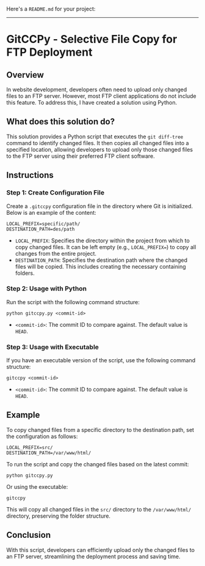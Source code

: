 Here's a `README.md` for your project:

---

# GitCCPy - Selective File Copy for FTP Deployment

## Overview

In website development, developers often need to upload only changed files to an FTP server. However, most FTP client applications do not include this feature. To address this, I have created a solution using Python.

## What does this solution do?

This solution provides a Python script that executes the `git diff-tree` command to identify changed files. It then copies all changed files into a specified location, allowing developers to upload only those changed files to the FTP server using their preferred FTP client software.

## Instructions

### Step 1: Create Configuration File

Create a `.gitccpy` configuration file in the directory where Git is initialized. Below is an example of the content:

```
LOCAL_PREFIX=specific/path/
DESTINATION_PATH=des/path
```

- `LOCAL_PREFIX`: Specifies the directory within the project from which to copy changed files. It can be left empty (e.g., `LOCAL_PREFIX=`) to copy all changes from the entire project.
- `DESTINATION_PATH`: Specifies the destination path where the changed files will be copied. This includes creating the necessary containing folders.

### Step 2: Usage with Python

Run the script with the following command structure:

```
python gitccpy.py <commit-id>
```

- `<commit-id>`: The commit ID to compare against. The default value is `HEAD`.

### Step 3: Usage with Executable

If you have an executable version of the script, use the following command structure:

```
gitccpy <commit-id>
```

- `<commit-id>`: The commit ID to compare against. The default value is `HEAD`.

## Example

To copy changed files from a specific directory to the destination path, set the configuration as follows:

```
LOCAL_PREFIX=src/
DESTINATION_PATH=/var/www/html/
```

To run the script and copy the changed files based on the latest commit:

```
python gitccpy.py
```

Or using the executable:

```
gitccpy
```

This will copy all changed files in the `src/` directory to the `/var/www/html/` directory, preserving the folder structure.

## Conclusion

With this script, developers can efficiently upload only the changed files to an FTP server, streamlining the deployment process and saving time.